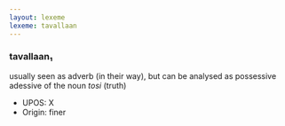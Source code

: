 ```yaml
---
layout: lexeme
lexeme: tavallaan
---
```


###  tavallaan₁

usually seen as adverb (in their way), but can be analysed as possessive adessive of the noun *tosi* (truth)
* UPOS:  X
* Origin:  finer

